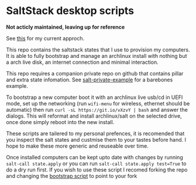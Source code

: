 # SaltStack desktop scripts

**Not acticly maintained, leaving up for reference**

See [this](https://disconnected.systems/blog/archlinux-meta-packages/) for my current approch.

This repo contains the saltstack states that I use to provision my computers. It is able to fully bootstrap and manage an archlinux install with nothing but a arch live disk, an internet connection and minimal interaction.

This repo requires a companion private repo on github that contains pillar and extra state infomation. See [salt-private-example](https://github.com/mdaffin/salt-private-example) for a barebones example.

To bootstrap a new computer boot it with an archlinux live usb/cd in UEFI mode, set up the networking (run `wifi-menu` for wireless, ethernet should be automatic) then run `curl -sL https://git.io/vXzvY | bash` and answer the dialogs. This will reformat and install archlinux/salt on the selected drive, once done simply reboot into the new install.

These scripts are tailered to my personal prefences, it is recomended that you inspect the salt states and custmise them to your tastes before hand. I hope to make these more generic and reuseable over time.

Once installed computers can be kept upto date with changes by running `salt-call state.apply` or you can run `salt-call state.apply test=True` to do a dry run first. If you wish to use these script I recomed forking the repo and changing the [bootstrap script](https://github.com/mdaffin/salt/blob/master/bootstrap#L67-L71) to point to your fork
